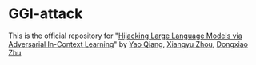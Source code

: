 # GGI-attack
This is the official repository for "[Hijacking Large Language Models via Adversarial In-Context Learning](https://arxiv.org/abs/2311.09948)" by [Yao Qiang](https://qiangyao1988.github.io/), [Xiangyu Zhou](www.linkedin.com/in/xiangyu-zhou-71086321a), [Dongxiao Zhu](https://dongxiaozhu.github.io/)
